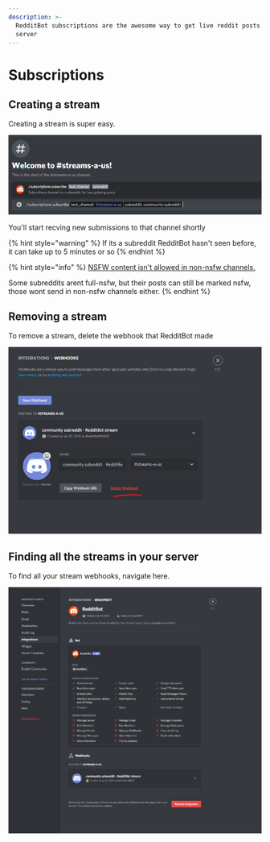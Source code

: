 ```yaml
---
description: >-
  RedditBot subscriptions are the awesome way to get live reddit posts to your
  server
---
```


# Subscriptions

## Creating a stream

Creating a stream is super easy.

![](../.gitbook/assets/image%20%289%29.png)

You'll start recving new submissions to that channel shortly

{% hint style="warning" %}
If its a subreddit RedditBot hasn't seen before, it can take up to 5 minutes or so
{% endhint %}

{% hint style="info" %}
[NSFW content isn't allowed in non-nsfw channels.](../topics/nsfw.md)

Some subreddits arent full-nsfw, but their posts can still be marked nsfw, those wont send in non-nsfw channels either.
{% endhint %}

## Removing a stream

To remove a stream, delete the webhook that RedditBot made

![](../.gitbook/assets/image%20%287%29.png)

## Finding all the streams in your server

To find all your stream webhooks, navigate here.

![](../.gitbook/assets/image%20%288%29.png)

